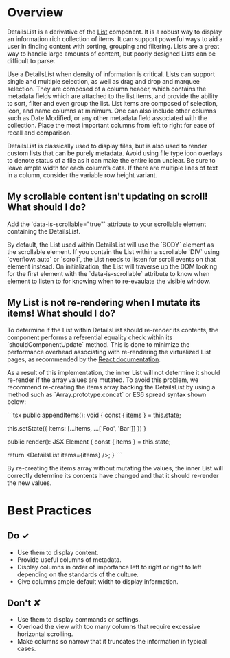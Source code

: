 # Overview
DetailsList is a derivative of the [List](#&#x2F;controls&#x2F;web&#x2F;list) component. It is a robust way to display an information rich collection of items. It can support powerful ways to aid a user in finding content with sorting, grouping and filtering. Lists are a great way to handle large amounts of content, but poorly designed Lists can be difficult to parse.

Use a DetailsList when density of information is critical. Lists can support single and multiple selection, as well as drag and drop and marquee selection. They are composed of a column header, which contains the metadata fields which are attached to the list items, and provide the ability to sort, filter and even group the list. List items are composed of selection, icon, and name columns at minimum. One can also include other columns such as Date Modified, or any other metadata field associated with the collection. Place the most important columns from left to right for ease of recall and comparison.

DetailsList is classically used to display files, but is also used to render custom lists that can be purely metadata. Avoid using file type icon overlays to denote status of a file as it can make the entire icon unclear. Be sure to leave ample width for each column’s data. If there are multiple lines of text in a column, consider the variable row height variant.

## My scrollable content isn&#39;t updating on scroll! What should I do?

Add the &#x60;data-is-scrollable&#x3D;&quot;true&quot;&#x60; attribute to your scrollable element containing the DetailsList.

By default, the List used within DetailsList will use the &#x60;BODY&#x60; element as the scrollable element. If you contain the List within a scrollable &#x60;DIV&#x60; using &#x60;overflow: auto&#x60; or &#x60;scroll&#x60;, the List needs to listen for scroll events on that element instead. On initialization, the List will traverse up the DOM looking for the first element with the &#x60;data-is-scrollable&#x60; attribute to know when element to listen to for knowing when to re-evaulate the visible window.

## My List is not re-rendering when I mutate its items! What should I do?

To determine if the List within DetailsList should re-render its contents, the component performs a referential equality check within its &#x60;shouldComponentUpdate&#x60; method.
This is done to minimize the performance overhead associating with re-rendering the virtualized List pages, as recommended by the [React documentation](https:&#x2F;&#x2F;reactjs.org&#x2F;docs&#x2F;optimizing-performance.html#the-power-of-not-mutating-data).

As a result of this implementation, the inner List will not determine it should re-render if the array values are mutated.
To avoid this problem, we recommend re-creating the items array backing the DetailsList by using a method such as &#x60;Array.prototype.concat&#x60; or ES6 spread syntax shown below:

&#x60;&#x60;&#x60;tsx
public appendItems(): void {
  const { items } &#x3D; this.state;

  this.setState({
    items: [...items, ...[&#39;Foo&#39;, &#39;Bar&#39;]]
  })
}

public render(): JSX.Element {
  const { items } &#x3D; this.state;

  return &lt;DetailsList items&#x3D;{items} &#x2F;&gt;;
}
&#x60;&#x60;&#x60;

By re-creating the items array without mutating the values, the inner List will correctly determine its contents have changed and that it should re-render the new values.



# Best Practices

## Do &#10003;
- Use them to display content.
- Provide useful columns of metadata.
- Display columns in order of importance left to right or right to left depending on the standards of the culture.
- Give columns ample default width to display information.

## Don't &#10008;
- Use them to display commands or settings.
- Overload the view with too many columns that require excessive horizontal scrolling.
- Make columns so narrow that it truncates the information in typical cases.